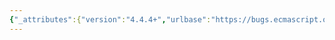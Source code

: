 ```yaml
---
{"_attributes":{"version":"4.4.4+","urlbase":"https://bugs.ecmascript.org/","maintainer":"dherman@mozilla.com"},"bug":{"bug_id":1085,"creation_ts":"2012-11-28 03:06:00 -0800","short_desc":"Typo Call","delta_ts":"2013-07-15 17:03:52 -0700","product":"Draft for 6th Edition","component":"editorial issue","version":"Rev 12: November 22, 2012 Draft","rep_platform":"All","op_sys":"All","bug_status":"RESOLVED","resolution":"FIXED","priority":"Normal","bug_severity":"enhancement","everconfirmed":true,"reporter":{"uid":"herby","name":"Herbert Vojčík"},"assigned_to":{"uid":"allen","name":"Allen Wirfs-Brock"},"cc":"jmdyck","long_desc":[{"commentid":2892,"comment_count":0,"who":{"uid":"herby","name":"Herbert Vojčík"},"bug_when":"2012-11-28 03:06:43 -0800","thetext":"In 8.4.6, there is a line that reads:\n\n```\n[[Calll]] and [[Construct]]\n```"},{"commentid":2948,"comment_count":1,"who":{"uid":"allen","name":"Allen Wirfs-Brock"},"bug_when":"2012-12-01 10:17:49 -0800","thetext":"It's an anchor for a TODO margin note"},{"commentid":4045,"comment_count":2,"who":{"uid":"jmdyck","name":"Michael Dyck"},"bug_when":"2013-05-16 15:36:17 -0700","thetext":"The fact that it's an anchor for a margin note is irrelevant, I think.\nThe point of this bug seems to be that \"Calll\" is a typo for \"Call\"."},{"commentid":4371,"comment_count":3,"who":{"uid":"allen","name":"Allen Wirfs-Brock"},"bug_when":"2013-07-11 17:18:28 -0700","thetext":"fixed in rev 16 editor's draft"},{"commentid":4453,"comment_count":4,"who":{"uid":"allen","name":"Allen Wirfs-Brock"},"bug_when":"2013-07-15 17:03:52 -0700","thetext":"fixed in rev16 draft.  July 15, 2013"}]}}
---
```

